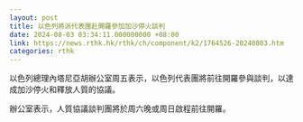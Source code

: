 ```yaml
---
layout: post
title: 以色列將派代表團赴開羅參加加沙停火談判
date: 2024-08-03 03:34:11.000000000 +08:00
link: https://news.rthk.hk/rthk/ch/component/k2/1764526-20240803.htm
categories: rthk
---
```


以色列總理內塔尼亞胡辦公室周五表示，以色列代表團將前往開羅參與談判，以達成加沙停火和釋放人質的協議。

辦公室表示，人質協議談判團將於周六晚或周日啟程前往開羅。

